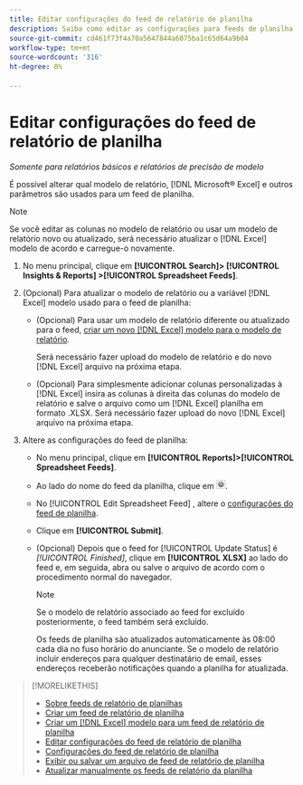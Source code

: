 ```yaml
---
title: Editar configurações do feed de relatório de planilha
description: Saiba como editar as configurações para feeds de planilha.
source-git-commit: cd461f73f4a70a5647844a6075ba1c65d64a9b04
workflow-type: tm+mt
source-wordcount: '316'
ht-degree: 0%

---
```


# Editar configurações do feed de relatório de planilha

*Somente para relatórios básicos e relatórios de precisão de modelo*

É possível alterar qual modelo de relatório, [!DNL Microsoft® Excel] e outros parâmetros são usados para um feed de planilha.

>[!NOTE]
>
> Se você editar as colunas no modelo de relatório ou usar um modelo de relatório novo ou atualizado, será necessário atualizar o [!DNL Excel] modelo de acordo e carregue-o novamente.

1. No menu principal, clique em **[!UICONTROL Search]> [!UICONTROL Insights & Reports] >[!UICONTROL Spreadsheet Feeds]**.

1. (Opcional) Para atualizar o modelo de relatório ou a variável [!DNL Excel] modelo usado para o feed de planilha:

   * (Opcional) Para usar um modelo de relatório diferente ou atualizado para o feed, [criar um novo [!DNL Excel] modelo para o modelo de relatório](spreadsheet-feed-create-excel-template.md).

      Será necessário fazer upload do modelo de relatório e do novo [!DNL Excel] arquivo na próxima etapa.

   * (Opcional) Para simplesmente adicionar colunas personalizadas à [!DNL Excel] insira as colunas à direita das colunas do modelo de relatório e salve o arquivo como um [!DNL Excel] planilha em formato .XLSX. Será necessário fazer upload do novo [!DNL Excel] arquivo na próxima etapa.

1. Altere as configurações do feed de planilha:

   * No menu principal, clique em **[!UICONTROL Reports]>[!UICONTROL Spreadsheet Feeds]**.

   * Ao lado do nome do feed da planilha, clique em ![Botão Exibir/editar configurações](/help/search-social-commerce/assets/settings.png "Botão Exibir/editar configurações").

   * No [!UICONTROL Edit Spreadsheet Feed] , altere o [configurações do feed de planilha](spreadsheet-feed-settings.md).

   * Clique em **[!UICONTROL Submit]**.

   * (Opcional) Depois que o feed for [!UICONTROL Update Status] é *[!UICONTROL Finished]*, clique em **[!UICONTROL XLSX]** ao lado do feed e, em seguida, abra ou salve o arquivo de acordo com o procedimento normal do navegador.

      >[!NOTE]
      >
      > Se o modelo de relatório associado ao feed for excluído posteriormente, o feed também será excluído.

      Os feeds de planilha são atualizados automaticamente às 08:00 cada dia no fuso horário do anunciante. Se o modelo de relatório incluir endereços para qualquer destinatário de email, esses endereços receberão notificações quando a planilha for atualizada.

>[!MORELIKETHIS]
>
>* [Sobre feeds de relatório de planilhas](spreadsheet-feed-about.md)
>* [Criar um feed de relatório de planilha](spreadsheet-feed-create.md)
>* [Criar um [!DNL Excel] modelo para um feed de relatório de planilha](spreadsheet-feed-create-excel-template.md)
>* [Editar configurações do feed de relatório de planilha](spreadsheet-feed-edit.md)
>* [Configurações do feed de relatório de planilha](spreadsheet-feed-settings.md)
>* [Exibir ou salvar um arquivo de feed de relatório de planilha](spreadsheet-feed-view-or-save.md)
>* [Atualizar manualmente os feeds de relatório da planilha](spreadsheet-feed-refresh.md)

